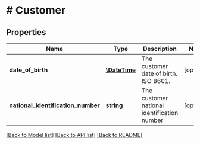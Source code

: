 # # Customer

## Properties

Name | Type | Description | Notes
------------ | ------------- | ------------- | -------------
**date_of_birth** | [**\DateTime**](\DateTime.md) | The customer date of birth. ISO 8601. | [optional]
**national_identification_number** | **string** | The customer national identification number | [optional]

[[Back to Model list]](../../README.md#models) [[Back to API list]](../../README.md#endpoints) [[Back to README]](../../README.md)
